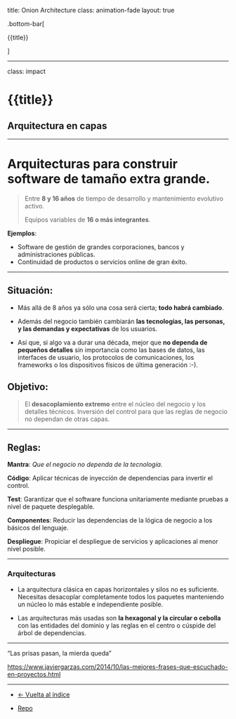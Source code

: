 title: Onion Architecture
class: animation-fade
layout: true

.bottom-bar[

{{title}}

]

---

class: impact

# {{title}}

## Arquitectura en capas

---

# Arquitecturas para construir software de tamaño extra grande.

> Entre **8 y 16 años** de tiempo de desarrollo y mantenimiento evolutivo activo.
>
> Equipos variables de **16 o más integrantes**.

**Ejemplos**:

- Software de gestión de grandes corporaciones, bancos y administraciones públicas.
- Continuidad de productos o servicios online de gran éxito.

---

## Situación:

- Más allá de 8 años ya sólo una cosa será cierta; **todo habrá cambiado**.

- Además del negocio también cambiarán **las tecnologías, las personas, y las demandas y expectativas** de los usuarios.

- Así que, si algo va a durar una década, mejor que **no dependa de pequeños detalles** sin importancia como las bases de datos, las interfaces de usuario, los protocolos de comunicaciones, los frameworks o los dispositivos físicos de última generación :-).

## Objetivo:

> El **desacoplamiento extremo** entre el núcleo del negocio y los detalles técnicos. Inversión del control para que las reglas de negocio no dependan de otras capas.

---

## Reglas:

**Mantra**: _Que el negocio no dependa de la tecnología._

**Código**: Aplicar técnicas de inyección de dependencias para invertir el control.

**Test**: Garantizar que el software funciona unitariamente mediante pruebas a nivel de paquete desplegable.

**Componentes**: Reducir las dependencias de la lógica de negocio a los básicos del lenguaje.

**Despliegue**: Propiciar el despliegue de servicios y aplicaciones al menor nivel posible.

---

### Arquitecturas

- La arquitectura clásica en capas horizontales y silos no es suficiente. Necesitas desacoplar completamente todos los paquetes manteniendo un núcleo lo más estable e independiente posible.

- Las arquitecturas más usadas son **la hexagonal y la circular o cebolla** con las entidades del dominio y las reglas en el centro o cúspide del árbol de dependencias.

---

“Las prisas pasan, la mierda queda”

https://www.javiergarzas.com/2014/10/las-mejores-frases-que-escuchado-en-proyectos.html

---


- [<- Vuelta al índice ](./)

- [Repo](https://github.com/AcademiaBinaria/clean-software-architecture)
